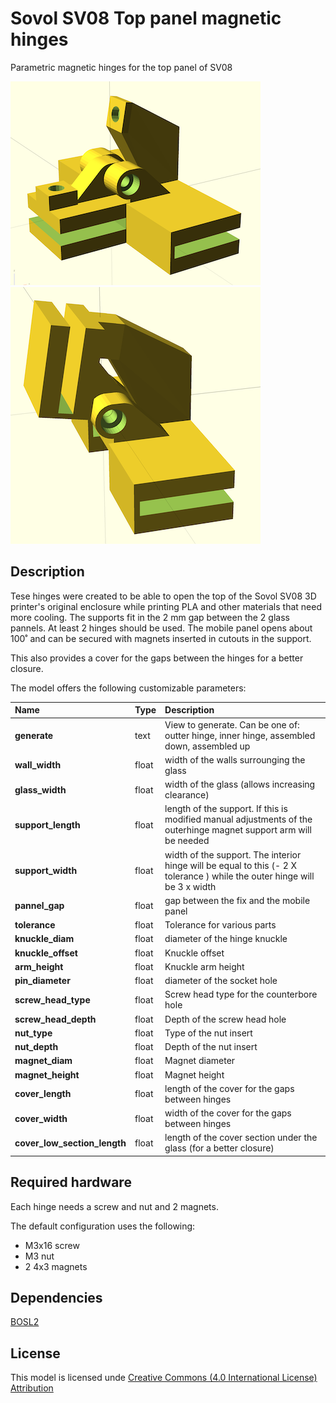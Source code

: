 # Sovol SV08 Top panel magnetic hinges

Parametric magnetic hinges for the top panel of SV08

![Base](images/hinge_down.png)
![Rod](images/hinge_up.png)

## Description

Tese hinges were created to be able to open the top of the Sovol SV08 3D printer's original enclosure while printing PLA and other materials that need more cooling. 
The supports fit in the 2 mm gap between the 2 glass pannels. At least 2 hinges should be used.
The mobile panel opens about 100˚ and can be secured with magnets inserted in cutouts in the support.

This also provides a cover for the gaps between the hinges for a better closure.

The model offers the following customizable parameters:

| Name | Type | Description |
| :--- | :--- | :---------  |
| **generate** | text | View to generate. Can be one of: outter hinge, inner hinge, assembled down, assembled up |
| **wall_width** | float | width of the walls surrounging the glass |
| **glass_width** | float | width of the glass (allows increasing clearance) |
| **support_length** | float | length of the support. If this is modified manual adjustments of the outerhinge magnet support arm will be needed |
| **support_width** | float | width of the support. The interior hinge will be equal to this (- 2 X tolerance ) while the outer hinge will be 3 x width |
| **pannel_gap** | float | gap between the fix and the mobile panel |
| **tolerance** | float | Tolerance for various parts |
| **knuckle_diam** | float | diameter of the hinge knuckle |
| **knuckle_offset** | float | Knuckle offset |
| **arm_height** | float | Knuckle arm height |
| **pin_diameter** | float | diameter of the socket hole |
| **screw_head_type** | float | Screw head type for the counterbore hole |
| **screw_head_depth** | float | Depth of the screw head hole |
| **nut_type** | float | Type of the nut insert |
| **nut_depth** | float | Depth of the nut insert |
| **magnet_diam** | float | Magnet diameter |
| **magnet_height** | float | Magnet height |
| **cover_length** | float | length of the cover for the gaps between hinges |
| **cover_width** | float | width of the cover for the gaps between hinges |
| **cover_low_section_length** | float | length of the cover section under the glass (for a better closure) |

## Required hardware

Each hinge needs a screw and nut and 2 magnets. 

The default configuration uses the following:
 - M3x16 screw
 - M3 nut
 - 2 4x3 magnets 


## Dependencies

[BOSL2](https://github.com/BelfrySCAD/BOSL2)

## License

This model is licensed unde [Creative Commons (4.0 International License) Attribution](http://creativecommons.org/licenses/by/4.0/)